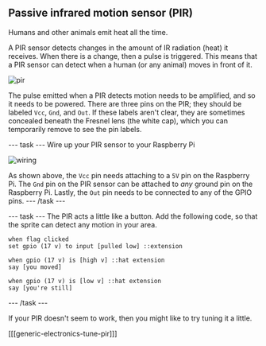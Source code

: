 ## Passive infrared motion sensor (PIR)

Humans and other animals emit heat all the time. 

A PIR sensor detects changes in the amount of IR radiation (heat) it receives. When there is a change, then a pulse is triggered. This means that a PIR sensor can detect when a human (or any animal) moves in front of it.

![pir](images/pir_module.png)

The pulse emitted when a PIR detects motion needs to be amplified, and so it needs to be powered. There are three pins on the PIR; they should be labeled `Vcc`, `Gnd`, and `Out`. If these labels aren't clear, they are sometimes concealed beneath the Fresnel lens (the white cap), which you can temporarily remove to see the pin labels.

--- task ---
Wire up your PIR sensor to your Raspberry Pi

![wiring](images/pir_wiring.png)

As shown above, the `Vcc` pin needs attaching to a `5V` pin on the Raspberry Pi.
The `Gnd` pin on the PIR sensor can be attached to *any* ground pin on the Raspberry Pi.
Lastly, the `Out` pin needs to be connected to any of the GPIO pins.
--- /task ---

--- task ---
The PIR acts a little like a button. Add the following code, so that the sprite can detect any motion in your area.

```blocks3
when flag clicked
set gpio (17 v) to input [pulled low] ::extension

when gpio (17 v) is [high v] ::hat extension
say [you moved]

when gpio (17 v) is [low v] ::hat extension
say [you're still]
```
--- /task ---

If your PIR doesn't seem to work, then you might like to try tuning it a little.

[[[generic-electronics-tune-pir]]]
